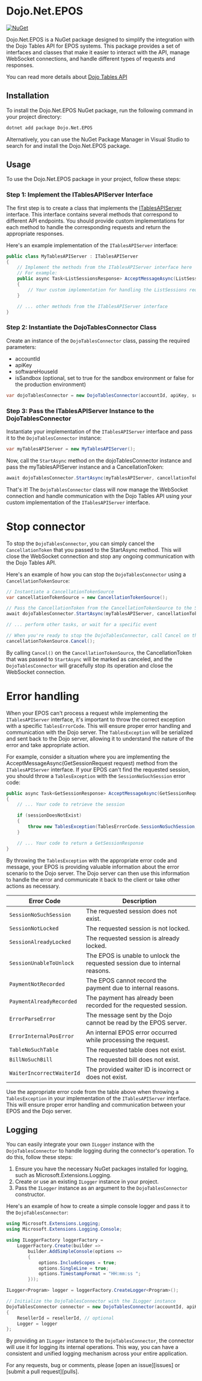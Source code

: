 # Dojo.Net.EPOS
[![NuGet](https://img.shields.io/nuget/v/dojo.net.epos.server.svg)](https://www.nuget.org/packages/Dojo.net.EPOS.Server/)

Dojo.Net.EPOS is a NuGet package designed to simplify the integration with the Dojo Tables API for EPOS systems. This package provides a set of interfaces and classes that make it easier to interact with the API, manage WebSocket connections, and handle different types of requests and responses.

You can read more details about [Dojo Tables API](https://docs.dojo.tech/tables/)

## Installation
To install the Dojo.Net.EPOS NuGet package, run the following command in your project directory:

```sh
dotnet add package Dojo.Net.EPOS
```

Alternatively, you can use the NuGet Package Manager in Visual Studio to search for and install the Dojo.Net.EPOS package.

## Usage
To use the Dojo.Net.EPOS package in your project, follow these steps:

### Step 1: Implement the ITablesAPIServer Interface
The first step is to create a class that implements the [ITablesAPIServer](./src/Dojo.Net.EPOS.Server/ITablesAPIServer.cs) interface. This interface contains several methods that correspond to different API endpoints. You should provide custom implementations for each method to handle the corresponding requests and return the appropriate responses.

Here's an example implementation of the `ITablesAPIServer` interface:

```csharp
public class MyTablesAPIServer : ITablesAPIServer
{
    // Implement the methods from the ITablesAPIServer interface here
    // For example:
    public async Task<ListSessionsResponse> AcceptMessageAsync(ListSessionsRequest request)
    {
        // Your custom implementation for handling the ListSessions request
    }

    // ... other methods from the ITablesAPIServer interface
}
```

### Step 2: Instantiate the DojoTablesConnector Class
Create an instance of the `DojoTablesConnector` class, passing the required parameters:
* accountId
* apiKey
* softwareHouseId
* isSandbox (optional, set to true for the sandbox environment or false for the production environment)

```csharp
var dojoTablesConnector = new DojoTablesConnector(accountId, apiKey, softwareHouseId, isSandbox);
```

### Step 3: Pass the ITablesAPIServer Instance to the DojoTablesConnector
Instantiate your implementation of the `ITablesAPIServer` interface and pass it to the `DojoTablesConnector` instance:

```csharp
var myTablesAPIServer = new MyTablesAPIServer();
```
Now, call the `StartAsync` method on the dojoTablesConnector instance and pass the myTablesAPIServer instance and a CancellationToken:

```csharp
await dojoTablesConnector.StartAsync(myTablesAPIServer, cancellationToken);
```

That's it! The `DojoTablesConnector` class will now manage the WebSocket connection and handle communication with the Dojo Tables API using your custom implementation of the `ITablesAPIServer` interface.

# Stop connector
To stop the `DojoTablesConnector`, you can simply cancel the `CancellationToken` that you passed to the StartAsync method. This will close the WebSocket connection and stop any ongoing communication with the Dojo Tables API.

Here's an example of how you can stop the `DojoTablesConnector` using a `CancellationTokenSource`:

```csharp
// Instantiate a CancellationTokenSource
var cancellationTokenSource = new CancellationTokenSource();

// Pass the CancellationToken from the CancellationTokenSource to the StartAsync method
await dojoTablesConnector.StartAsync(myTablesAPIServer, cancellationTokenSource.Token);

// ... perform other tasks, or wait for a specific event

// When you're ready to stop the DojoTablesConnector, call Cancel on the CancellationTokenSource
cancellationTokenSource.Cancel();
```

By calling `Cancel()` on the `CancellationTokenSource`, the CancellationToken that was passed to `StartAsync` will be marked as canceled, and the `DojoTablesConnector` will gracefully stop its operation and close the WebSocket connection.

# Error handling
When your EPOS can't process a request while implementing the `ITablesAPIServer` interface, it's important to throw the correct exception with a specific `TablesErrorCode`. This will ensure proper error handling and communication with the Dojo server. The `TablesException` will be serialized and sent back to the Dojo server, allowing it to understand the nature of the error and take appropriate action.

For example, consider a situation where you are implementing the AcceptMessageAsync(GetSessionRequest request) method from the `ITablesAPIServer` interface. If your EPOS can't find the requested session, you should throw a `TablesException` with the `SessionNoSuchSession` error code:

```csharp
public async Task<GetSessionResponse> AcceptMessageAsync(GetSessionRequest request)
{
    // ... Your code to retrieve the session

    if (sessionDoesNotExist)
    {
        throw new TablesException(TablesErrorCode.SessionNoSuchSession, "The requested session does not exist.");
    }

    // ... Your code to return a GetSessionResponse
}
```
By throwing the `TablesException` with the appropriate error code and message, your EPOS is providing valuable information about the error scenario to the Dojo server. The Dojo server can then use this information to handle the error and communicate it back to the client or take other actions as necessary.

| Error Code                 | Description                                                                                                                                                   |
|----------------------------|---------------------------------------------------------------------------------------------------------------------------------------------------------------|
| `SessionNoSuchSession`     | The requested session does not exist.                                                                                             |
| `SessionNotLocked`         | The requested session is not locked.                                                                                              |
| `SessionAlreadyLocked`     | The requested session is already locked.                                                                                          |
| `SessionUnableToUnlock`    | The EPOS is unable to unlock the requested session due to internal reasons.                                                       |
| `PaymentNotRecorded`       | The EPOS cannot record the payment due to internal reasons.                                                                      |
| `PaymentAlreadyRecorded`   | The payment has already been recorded for the requested session.                                                                 |
| `ErrorParseError`          | The message sent by the Dojo cannot be read by the EPOS server.                                                                  |
| `ErrorInternalPosError`    | An internal EPOS error occurred while processing the request.                                                                    |
| `TableNoSuchTable`         | The requested table does not exist.                                                                                              |
| `BillNoSuchBill`           | The requested bill does not exist.                                                                                               |
| `WaiterIncorrectWaiterId`  | The provided waiter ID is incorrect or does not exist.                                                                           |

Use the appropriate error code from the table above when throwing a `TablesException` in your implementation of the `ITablesAPIServer` interface. This will ensure proper error handling and communication between your EPOS and the Dojo server.

## Logging

You can easily integrate your own `ILogger` instance with the `DojoTablesConnector` to handle logging during the connector's operation. To do this, follow these steps:

1. Ensure you have the necessary NuGet packages installed for logging, such as Microsoft.Extensions.Logging.
2. Create or use an existing `ILogger` instance in your project.
3. Pass the `ILogger` instance as an argument to the `DojoTablesConnector` constructor.

Here's an example of how to create a simple console logger and pass it to the `DojoTablesConnector`:

```csharp
using Microsoft.Extensions.Logging;
using Microsoft.Extensions.Logging.Console;

using ILoggerFactory loggerFactory =
    LoggerFactory.Create(builder =>
        builder.AddSimpleConsole(options =>
        {
            options.IncludeScopes = true;
            options.SingleLine = true;
            options.TimestampFormat = "HH:mm:ss ";
        }));

ILogger<Program> logger = loggerFactory.CreateLogger<Program>();

// Initialize the DojoTablesConnector with the ILogger instance
DojoTablesConnector connector = new DojoTablesConnector(accountId, apiKey, softwareHouseId, isSandbox)
{
    ResellerId = resellerId, // optional    
    Logger = logger 
};
```

By providing an `ILogger` instance to the `DojoTablesConnector`, the connector will use it for logging its internal operations. This way, you can have a consistent and unified logging mechanism across your entire application.


For any requests, bug or comments, please [open an issue][issues] or [submit a pull request][pulls].

[dojo]: https://dojo.tech
